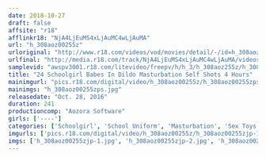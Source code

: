 ```yaml
---
date: 2018-10-27
draft: false
affsite: "r18"
afflinkr18: "NjA4LjEuMS4xLjAuMC4wLjAuMA"
url: "h_308aoz00255z"
urloriginal: "http://www.r18.com/videos/vod/movies/detail/-/id=h_308aoz00255z"
urlfinal: "http://media.r18.com/track/NjA4LjEuMS4xLjAuMC4wLjAuMA/videos/vod/movies/detail/-/id=h_308aoz00255z"
samplevid: "awspv3001.r18.com/litevideo/freepv/h/h_3/h_308aoz255z/h_308aoz255z_dmb_w.mp4"
title: "24 Schoolgirl Babes In Dildo Masturbation Self Shots 4 Hours"
mainimgurl: "pics.r18.com/digital/video/h_308aoz00255z/h_308aoz00255zps.jpg"
mainimgs: "h_308aoz00255zps.jpg"
releasedate: "Oct. 28, 2016"
duration: 241
productioncomp: "Aozora Software"
girls: ['----']
categories: ['Schoolgirl', 'School Uniform', 'Masturbation', 'Sex Toys', 'Over 4 Hours', 'Hi-Def']
imgurls: ['pics.r18.com/digital/video/h_308aoz00255z/h_308aoz00255zjp-1.jpg', 'pics.r18.com/digital/video/h_308aoz00255z/h_308aoz00255zjp-2.jpg', 'pics.r18.com/digital/video/h_308aoz00255z/h_308aoz00255zjp-3.jpg', 'pics.r18.com/digital/video/h_308aoz00255z/h_308aoz00255zjp-4.jpg', 'pics.r18.com/digital/video/h_308aoz00255z/h_308aoz00255zjp-5.jpg', 'pics.r18.com/digital/video/h_308aoz00255z/h_308aoz00255zjp-6.jpg', 'pics.r18.com/digital/video/h_308aoz00255z/h_308aoz00255zjp-7.jpg', 'pics.r18.com/digital/video/h_308aoz00255z/h_308aoz00255zjp-8.jpg', 'pics.r18.com/digital/video/h_308aoz00255z/h_308aoz00255zjp-9.jpg', 'pics.r18.com/digital/video/h_308aoz00255z/h_308aoz00255zjp-10.jpg', 'pics.r18.com/digital/video/h_308aoz00255z/h_308aoz00255zjp-11.jpg', 'pics.r18.com/digital/video/h_308aoz00255z/h_308aoz00255zjp-12.jpg', 'pics.r18.com/digital/video/h_308aoz00255z/h_308aoz00255zjp-13.jpg', 'pics.r18.com/digital/video/h_308aoz00255z/h_308aoz00255zjp-14.jpg', 'pics.r18.com/digital/video/h_308aoz00255z/h_308aoz00255zjp-15.jpg', 'pics.r18.com/digital/video/h_308aoz00255z/h_308aoz00255zjp-16.jpg', 'pics.r18.com/digital/video/h_308aoz00255z/h_308aoz00255zjp-17.jpg', 'pics.r18.com/digital/video/h_308aoz00255z/h_308aoz00255zjp-18.jpg', 'pics.r18.com/digital/video/h_308aoz00255z/h_308aoz00255zjp-19.jpg', 'pics.r18.com/digital/video/h_308aoz00255z/h_308aoz00255zjp-20.jpg']
imgs: ['h_308aoz00255zjp-1.jpg', 'h_308aoz00255zjp-2.jpg', 'h_308aoz00255zjp-3.jpg', 'h_308aoz00255zjp-4.jpg', 'h_308aoz00255zjp-5.jpg', 'h_308aoz00255zjp-6.jpg', 'h_308aoz00255zjp-7.jpg', 'h_308aoz00255zjp-8.jpg', 'h_308aoz00255zjp-9.jpg', 'h_308aoz00255zjp-10.jpg', 'h_308aoz00255zjp-11.jpg', 'h_308aoz00255zjp-12.jpg', 'h_308aoz00255zjp-13.jpg', 'h_308aoz00255zjp-14.jpg', 'h_308aoz00255zjp-15.jpg', 'h_308aoz00255zjp-16.jpg', 'h_308aoz00255zjp-17.jpg', 'h_308aoz00255zjp-18.jpg', 'h_308aoz00255zjp-19.jpg', 'h_308aoz00255zjp-20.jpg']
---
```

